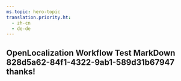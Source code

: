 ```yaml
---
ms.topic: hero-topic
translation.priority.ht: 
  - zh-cn
  - de-de
---
```

## OpenLocalization Workflow Test MarkDown 828d5a62-84f1-4322-9ab1-589d31b67947 thanks!

